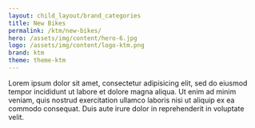 ```yaml
---
layout: child_layout/brand_categories
title: New Bikes
permalink: /ktm/new-bikes/
hero: /assets/img/content/hero-6.jpg
logo: /assets/img/content/logo-ktm.png
brand: ktm
theme: theme-ktm
---
```


Lorem ipsum dolor sit amet, consectetur adipisicing elit, sed do eiusmod
tempor incididunt ut labore et dolore magna aliqua. Ut enim ad minim veniam,
quis nostrud exercitation ullamco laboris nisi ut aliquip ex ea commodo
consequat. Duis aute irure dolor in reprehenderit in voluptate velit.